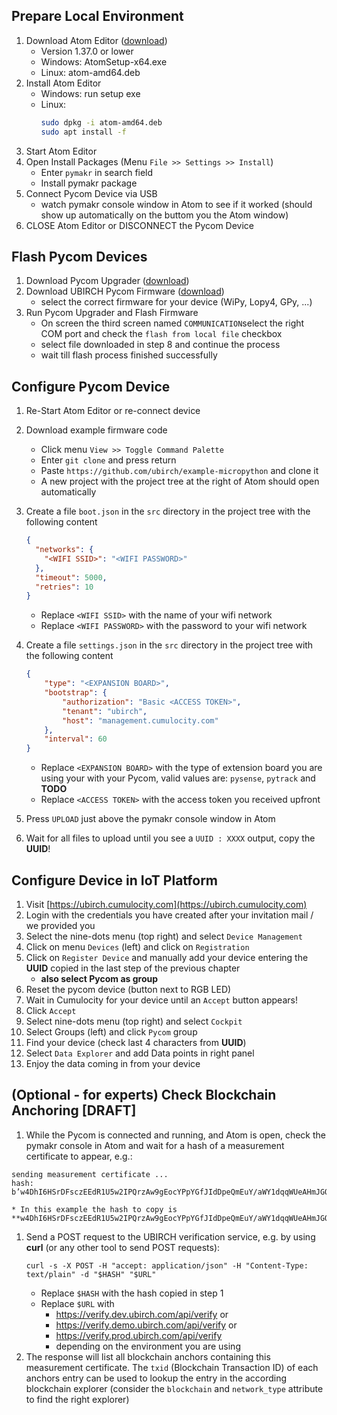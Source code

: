 ## Prepare Local Environment
1. Download Atom Editor ([download](https://github.com/atom/atom/releases))
    * Version 1.37.0 or lower
    * Windows: AtomSetup-x64.exe
    * Linux: atom-amd64.deb
1. Install Atom Editor
    * Windows: run setup exe
    * Linux:
      ```bash
      sudo dpkg -i atom-amd64.deb
      sudo apt install -f
      ```
1. Start Atom Editor
1. Open Install Packages (Menu `File >> Settings >> Install`)
     * Enter `pymakr` in search field
     * Install pymakr package
1. Connect Pycom Device via USB
    * watch pymakr console window in Atom to see if it worked (should show up automatically on the buttom you the Atom window)
1. CLOSE Atom Editor or DISCONNECT the Pycom Device

## Flash Pycom Devices
1. Download Pycom Upgrader ([download](https://pycom.io/downloads/))
1. Download UBIRCH Pycom Firmware ([download](https://github.com/ubirch/example-micropython/releases/tag/pybytes-ed25519))
    * select the correct firmware for your device (WiPy, Lopy4, GPy, ...)
1. Run Pycom Upgrader and Flash Firmware
    * On screen the third screen named `COMMUNICATION`select the right COM port and check the `flash from local file` checkbox
    * select file downloaded in step 8 and continue the process
    * wait till flash process finished successfully

## Configure Pycom Device
1. Re-Start Atom Editor or re-connect device
1. Download example firmware code
    * Click menu `View >> Toggle Command Palette`
    * Enter `git clone` and press return
    * Paste `https://github.com/ubirch/example-micropython` and clone it
    * A new project with the project tree at the right of Atom should open automatically

1. Create a file `boot.json` in the `src` directory in the project tree with the following content
    ```json
    {
      "networks": {
        "<WIFI SSID>": "<WIFI PASSWORD>"
      },
      "timeout": 5000,
      "retries": 10
    }
    ```
    * Replace `<WIFI SSID>` with the name of your wifi network
    * Replace `<WIFI PASSWORD>` with the password to your wifi network
1. Create a file `settings.json` in the `src` directory in the project tree with the following content
    ```json
    {
        "type": "<EXPANSION BOARD>",
        "bootstrap": {
            "authorization": "Basic <ACCESS TOKEN>",
            "tenant": "ubirch",
            "host": "management.cumulocity.com"
        },
        "interval": 60
    }
    ```
    * Replace `<EXPANSION BOARD>` with the type of extension board you are using your with your Pycom, valid values are: `pysense`, `pytrack` and **TODO**
    * Replace `<ACCESS TOKEN>` with the access token you received upfront
1. Press `UPLOAD` just above the pymakr console window in Atom
1. Wait for all files to upload until you see a `UUID : XXXX` output, copy the **UUID**!

## Configure Device in IoT Platform
1. Visit [https://ubirch.cumulocity.com](https://ubirch.cumulocity.com)
1. Login with the credentials you have created after your invitation mail / we provided you
1. Select the nine-dots menu (top right) and select `Device Management`
1. Click on menu `Devices` (left) and click on `Registration`
1. Click on `Register Device` and manually add your device entering the **UUID** copied in the last step of the previous chapter
    * **also select Pycom as group**
1. Reset the pycom device (button next to RGB LED)
1. Wait in Cumulocity for your device until an `Accept` button appears!
1. Click `Accept`
1. Select nine-dots menu (top right) and select `Cockpit`
1. Select Groups (left) and click `Pycom` group
1. Find your device (check last 4 characters from **UUID**)
1. Select `Data Explorer` and add Data points in right panel
1. Enjoy the data coming in from your device

## (Optional - for experts) Check Blockchain Anchoring [DRAFT]
1. While the Pycom is connected and running, and Atom is open, check the pymakr console in Atom and wait for a hash of a measurement certificate to appear, e.g.:
```
sending measurement certificate ...
hash: b’w4DhI6HSrDFsczEEdR1U5w2IPQrzAw9gEocYPpYGfJIdDpeQmEuY/aWY1dqqWUeAHmJGQyGKCD0ctVj6KUlTsA==\n’
```
    * In this example the hash to copy is **w4DhI6HSrDFsczEEdR1U5w2IPQrzAw9gEocYPpYGfJIdDpeQmEuY/aWY1dqqWUeAHmJGQyGKCD0ctVj6KUlTsA==**
1. Send a POST request to the UBIRCH verification service, e.g. by using **curl** (or any other tool to send POST requests):
    ```
    curl -s -X POST -H "accept: application/json" -H "Content-Type: text/plain" -d "$HASH" "$URL"
    ```
    * Replace `$HASH` with the hash copied in step 1
    * Replace `$URL` with
        * https://verify.dev.ubirch.com/api/verify or
        * https://verify.demo.ubirch.com/api/verify or
        * https://verify.prod.ubirch.com/api/verify
        * depending on the environment you are using
1. The response will list all blockchain anchors containing this measurement certificate. The `txid` (Blockchain Transaction ID) of each anchors entry can be used to lookup the entry in the according blockchain explorer (consider the `blockchain` and `network_type` attribute to find the right explorer)
